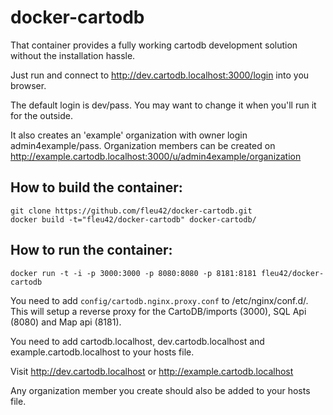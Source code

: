 docker-cartodb
==============

That container provides a fully working cartodb development solution
without the installation hassle.

Just run and connect to http://dev.cartodb.localhost:3000/login into you browser.

The default login is dev/pass. You may want to change it when you'll run
it for the outside.

It also creates an 'example' organization with owner login admin4example/pass.
Organization members can be created on http://example.cartodb.localhost:3000/u/admin4example/organization

How to build the container:
--------------

```
git clone https://github.com/fleu42/docker-cartodb.git
docker build -t="fleu42/docker-cartodb" docker-cartodb/
```

How to run the container:
--------------

```
docker run -t -i -p 3000:3000 -p 8080:8080 -p 8181:8181 fleu42/docker-cartodb 
```

You need to add `config/cartodb.nginx.proxy.conf` to /etc/nginx/conf.d/. 
This will setup a reverse proxy for the CartoDB/imports (3000), SQL Api (8080) and Map api (8181).

You need to add cartodb.localhost, dev.cartodb.localhost and example.cartodb.localhost to your hosts file.

Visit http://dev.cartodb.localhost or http://example.cartodb.localhost 

Any organization member you create should also be added to your hosts file.

